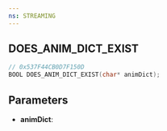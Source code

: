 ```yaml
---
ns: STREAMING
---
```

## DOES_ANIM_DICT_EXIST

```c
// 0x537F44CB0D7F150D
BOOL DOES_ANIM_DICT_EXIST(char* animDict);
```

## Parameters
* **animDict**:
